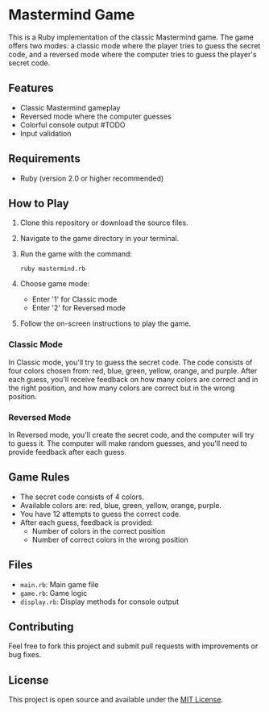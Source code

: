 # Mastermind Game

This is a Ruby implementation of the classic Mastermind game. The game offers two modes: a classic mode where the player tries to guess the secret code, and a reversed mode where the computer tries to guess the player's secret code.

## Features

- Classic Mastermind gameplay
- Reversed mode where the computer guesses
- Colorful console output #TODO
- Input validation

## Requirements

- Ruby (version 2.0 or higher recommended)

## How to Play

1. Clone this repository or download the source files.
2. Navigate to the game directory in your terminal.
3. Run the game with the command:

   ```
   ruby mastermind.rb
   ```

4. Choose game mode:
   - Enter '1' for Classic mode
   - Enter '2' for Reversed mode

5. Follow the on-screen instructions to play the game.

### Classic Mode

In Classic mode, you'll try to guess the secret code. The code consists of four colors chosen from: red, blue, green, yellow, orange, and purple. After each guess, you'll receive feedback on how many colors are correct and in the right position, and how many colors are correct but in the wrong position.

### Reversed Mode

In Reversed mode, you'll create the secret code, and the computer will try to guess it. The computer will make random guesses, and you'll need to provide feedback after each guess.

## Game Rules

- The secret code consists of 4 colors.
- Available colors are: red, blue, green, yellow, orange, purple.
- You have 12 attempts to guess the correct code.
- After each guess, feedback is provided:
  - Number of colors in the correct position
  - Number of correct colors in the wrong position

## Files

- `main.rb`: Main game file
- `game.rb`: Game logic
- `display.rb`: Display methods for console output

## Contributing

Feel free to fork this project and submit pull requests with improvements or bug fixes.

## License

This project is open source and available under the [MIT License](LICENSE).